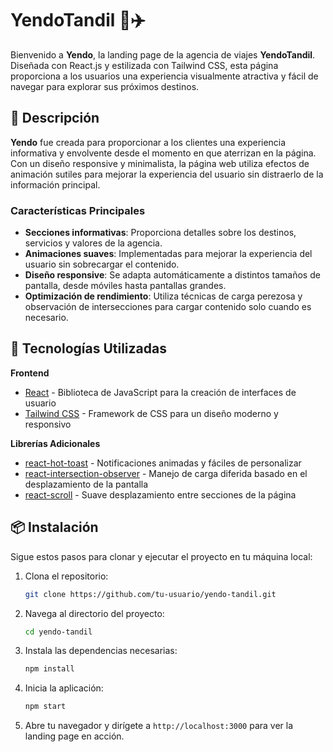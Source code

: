 # YendoTandil 🌄✈️

Bienvenido a **Yendo**, la landing page de la agencia de viajes **YendoTandil**. Diseñada con React.js y estilizada con Tailwind CSS, esta página proporciona a los usuarios una experiencia visualmente atractiva y fácil de navegar para explorar sus próximos destinos.

## 📝 Descripción

**Yendo** fue creada para proporcionar a los clientes una experiencia informativa y envolvente desde el momento en que aterrizan en la página. Con un diseño responsive y minimalista, la página web utiliza efectos de animación sutiles para mejorar la experiencia del usuario sin distraerlo de la información principal.

### Características Principales

- **Secciones informativas**: Proporciona detalles sobre los destinos, servicios y valores de la agencia.
- **Animaciones suaves**: Implementadas para mejorar la experiencia del usuario sin sobrecargar el contenido.
- **Diseño responsive**: Se adapta automáticamente a distintos tamaños de pantalla, desde móviles hasta pantallas grandes.
- **Optimización de rendimiento**: Utiliza técnicas de carga perezosa y observación de intersecciones para cargar contenido solo cuando es necesario.

## 🚀 Tecnologías Utilizadas

**Frontend**
- [React](https://reactjs.org/) - Biblioteca de JavaScript para la creación de interfaces de usuario
- [Tailwind CSS](https://tailwindcss.com/) - Framework de CSS para un diseño moderno y responsivo

**Librerías Adicionales**
- [react-hot-toast](https://react-hot-toast.com/) - Notificaciones animadas y fáciles de personalizar
- [react-intersection-observer](https://github.com/thebuilder/react-intersection-observer) - Manejo de carga diferida basado en el desplazamiento de la pantalla
- [react-scroll](https://www.npmjs.com/package/react-scroll) - Suave desplazamiento entre secciones de la página

## 📦 Instalación

Sigue estos pasos para clonar y ejecutar el proyecto en tu máquina local:

1. Clona el repositorio:
    ```bash
    git clone https://github.com/tu-usuario/yendo-tandil.git
    ```
2. Navega al directorio del proyecto:
    ```bash
    cd yendo-tandil
    ```
3. Instala las dependencias necesarias:
    ```bash
    npm install
    ```
4. Inicia la aplicación:
    ```bash
    npm start
    ```
5. Abre tu navegador y dirígete a `http://localhost:3000` para ver la landing page en acción.
